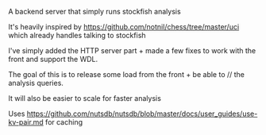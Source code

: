 A backend server that simply runs stockfish analysis

It's heavily inspired by https://github.com/notnil/chess/tree/master/uci which already handles talking to stockfish

I've simply added the HTTP server part + made a few fixes to work with the front and support the WDL.

The goal of this is to release some load from the front + be able to // the analysis queries.

It will also be easier to scale for faster analysis

Uses https://github.com/nutsdb/nutsdb/blob/master/docs/user_guides/use-kv-pair.md for caching